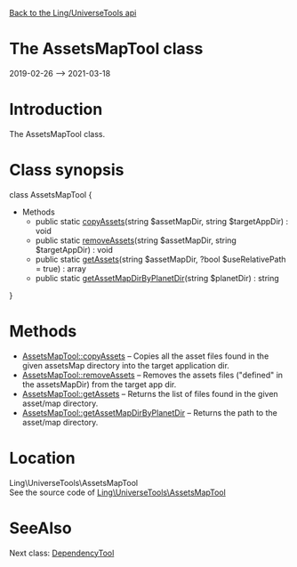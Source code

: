 [Back to the Ling/UniverseTools api](https://github.com/lingtalfi/UniverseTools/blob/master/doc/api/Ling/UniverseTools.md)



The AssetsMapTool class
================
2019-02-26 --> 2021-03-18






Introduction
============

The AssetsMapTool class.



Class synopsis
==============


class <span class="pl-k">AssetsMapTool</span>  {

- Methods
    - public static [copyAssets](https://github.com/lingtalfi/UniverseTools/blob/master/doc/api/Ling/UniverseTools/AssetsMapTool/copyAssets.md)(string $assetMapDir, string $targetAppDir) : void
    - public static [removeAssets](https://github.com/lingtalfi/UniverseTools/blob/master/doc/api/Ling/UniverseTools/AssetsMapTool/removeAssets.md)(string $assetMapDir, string $targetAppDir) : void
    - public static [getAssets](https://github.com/lingtalfi/UniverseTools/blob/master/doc/api/Ling/UniverseTools/AssetsMapTool/getAssets.md)(string $assetMapDir, ?bool $useRelativePath = true) : array
    - public static [getAssetMapDirByPlanetDir](https://github.com/lingtalfi/UniverseTools/blob/master/doc/api/Ling/UniverseTools/AssetsMapTool/getAssetMapDirByPlanetDir.md)(string $planetDir) : string

}






Methods
==============

- [AssetsMapTool::copyAssets](https://github.com/lingtalfi/UniverseTools/blob/master/doc/api/Ling/UniverseTools/AssetsMapTool/copyAssets.md) &ndash; Copies all the asset files found in the given assetsMap directory into the target application dir.
- [AssetsMapTool::removeAssets](https://github.com/lingtalfi/UniverseTools/blob/master/doc/api/Ling/UniverseTools/AssetsMapTool/removeAssets.md) &ndash; Removes the assets files ("defined" in the assetsMapDir) from the target app dir.
- [AssetsMapTool::getAssets](https://github.com/lingtalfi/UniverseTools/blob/master/doc/api/Ling/UniverseTools/AssetsMapTool/getAssets.md) &ndash; Returns the list of files found in the given asset/map directory.
- [AssetsMapTool::getAssetMapDirByPlanetDir](https://github.com/lingtalfi/UniverseTools/blob/master/doc/api/Ling/UniverseTools/AssetsMapTool/getAssetMapDirByPlanetDir.md) &ndash; Returns the path to the asset/map directory.





Location
=============
Ling\UniverseTools\AssetsMapTool<br>
See the source code of [Ling\UniverseTools\AssetsMapTool](https://github.com/lingtalfi/UniverseTools/blob/master/AssetsMapTool.php)



SeeAlso
==============
Next class: [DependencyTool](https://github.com/lingtalfi/UniverseTools/blob/master/doc/api/Ling/UniverseTools/DependencyTool.md)<br>
